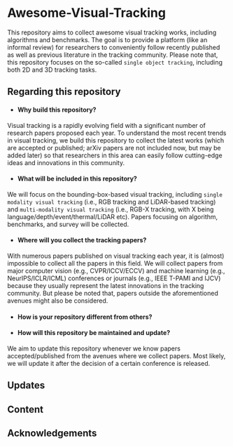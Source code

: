 # Awesome-Visual-Tracking
This repository aims to collect awesome visual tracking works, including algorithms and benchmarks. The goal is to provide a platform (like an informal review) for researchers to conveniently follow recently published as well as previous literature in the tracking community. Please note that, this repository focuses on the so-called `single object tracking`, including both 2D and 3D tracking tasks.


## Regarding this repository

* #### Why build this repository?
  
Visual tracking is a rapidly evolving field with a significant number of research papers proposed each year. To understand the most recent trends in visual tracking, we build this repository to collect the latest works (which are accepted or published; arXiv papers are not included now, but may be added later) so that researchers in this area can easily follow cutting-edge ideas and innovations in this community. 

* #### What will be included in this repository?

We will focus on the bounding-box-based visual tracking, including `single modality visual tracking` (i.e., RGB tracking and LiDAR-based tracking) and `multi-modality visual tracking` (i.e., RGB-X tracking, with X being language/depth/event/thermal/LiDAR etc). Papers focusing on algorithm, benchmarks, and survey will be collected.

* #### Where will you collect the tracking papers?

With numerous papers published on visual tracking each year, it is (almost) impossible to collect all the papers in this field. We will collect papers from major computer vision (e.g., CVPR/ICCV/ECCV) and machine learning (e.g., NeurIPS/ICLR/ICML) conferences or journals (e.g., IEEE T-PAMI and IJCV) because they usually represent the latest innovations in the tracking community. But please be noted that, papers outside the aforementioned avenues might also be considered.

* #### How is your repository different from others?

* #### How will this repository be maintained and update?

We aim to update this repository whenever we know papers accepted/published from the avenues where we collect papers. Most likely, we will update it after the decision of a certain conference is released.

## Updates

## Content



## Acknowledgements
